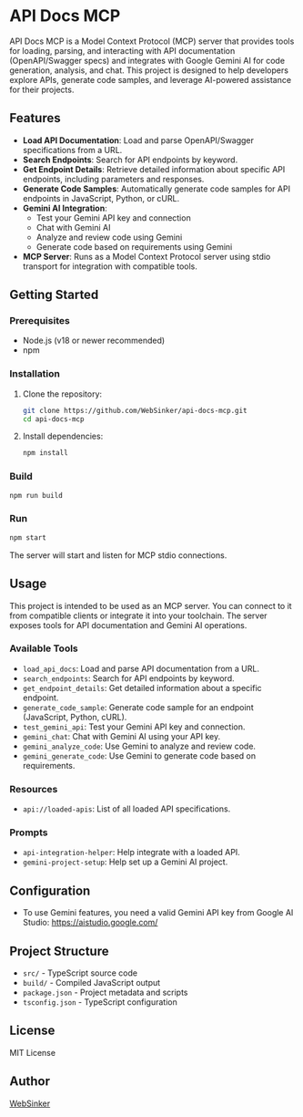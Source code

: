 # API Docs MCP

API Docs MCP is a Model Context Protocol (MCP) server that provides tools for loading, parsing, and interacting with API documentation (OpenAPI/Swagger specs) and integrates with Google Gemini AI for code generation, analysis, and chat. This project is designed to help developers explore APIs, generate code samples, and leverage AI-powered assistance for their projects.

## Features

- **Load API Documentation**: Load and parse OpenAPI/Swagger specifications from a URL.
- **Search Endpoints**: Search for API endpoints by keyword.
- **Get Endpoint Details**: Retrieve detailed information about specific API endpoints, including parameters and responses.
- **Generate Code Samples**: Automatically generate code samples for API endpoints in JavaScript, Python, or cURL.
- **Gemini AI Integration**:
  - Test your Gemini API key and connection
  - Chat with Gemini AI
  - Analyze and review code using Gemini
  - Generate code based on requirements using Gemini
- **MCP Server**: Runs as a Model Context Protocol server using stdio transport for integration with compatible tools.

## Getting Started

### Prerequisites
- Node.js (v18 or newer recommended)
- npm

### Installation

1. Clone the repository:
   ```sh
   git clone https://github.com/WebSinker/api-docs-mcp.git
   cd api-docs-mcp
   ```
2. Install dependencies:
   ```sh
   npm install
   ```

### Build

```sh
npm run build
```

### Run

```sh
npm start
```

The server will start and listen for MCP stdio connections.

## Usage

This project is intended to be used as an MCP server. You can connect to it from compatible clients or integrate it into your toolchain. The server exposes tools for API documentation and Gemini AI operations.

### Available Tools

- `load_api_docs`: Load and parse API documentation from a URL.
- `search_endpoints`: Search for API endpoints by keyword.
- `get_endpoint_details`: Get detailed information about a specific endpoint.
- `generate_code_sample`: Generate code sample for an endpoint (JavaScript, Python, cURL).
- `test_gemini_api`: Test your Gemini API key and connection.
- `gemini_chat`: Chat with Gemini AI using your API key.
- `gemini_analyze_code`: Use Gemini to analyze and review code.
- `gemini_generate_code`: Use Gemini to generate code based on requirements.

### Resources

- `api://loaded-apis`: List of all loaded API specifications.

### Prompts

- `api-integration-helper`: Help integrate with a loaded API.
- `gemini-project-setup`: Help set up a Gemini AI project.

## Configuration

- To use Gemini features, you need a valid Gemini API key from Google AI Studio: https://aistudio.google.com/

## Project Structure

- `src/` - TypeScript source code
- `build/` - Compiled JavaScript output
- `package.json` - Project metadata and scripts
- `tsconfig.json` - TypeScript configuration

## License

MIT License

## Author

[WebSinker](https://github.com/WebSinker)
